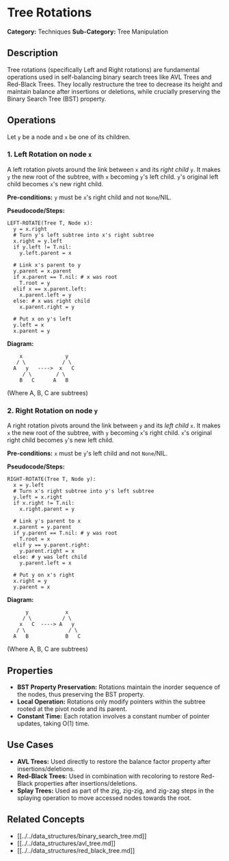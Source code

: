 # Tree Rotations

**Category:** Techniques
**Sub-Category:** Tree Manipulation

## Description

Tree rotations (specifically Left and Right rotations) are fundamental operations used in self-balancing binary search trees like AVL Trees and Red-Black Trees. They locally restructure the tree to decrease its height and maintain balance after insertions or deletions, while crucially preserving the Binary Search Tree (BST) property.

## Operations

Let `y` be a node and `x` be one of its children.

### 1. Left Rotation on node `x`

A left rotation pivots around the link between `x` and its *right child* `y`. It makes `y` the new root of the subtree, with `x` becoming `y`'s left child. `y`'s original left child becomes `x`'s new right child.

**Pre-conditions:** `y` must be `x`'s right child and not `None`/NIL.

**Pseudocode/Steps:**

```
LEFT-ROTATE(Tree T, Node x):
  y = x.right
  # Turn y's left subtree into x's right subtree
  x.right = y.left
  if y.left != T.nil:
    y.left.parent = x

  # Link x's parent to y
  y.parent = x.parent
  if x.parent == T.nil: # x was root
    T.root = y
  elif x == x.parent.left:
    x.parent.left = y
  else: # x was right child
    x.parent.right = y

  # Put x on y's left
  y.left = x
  x.parent = y
```

**Diagram:**

```
    x              y
   / \            / \
  A   y   ---->  x   C
     / \        / \
    B   C      A   B
```
(Where A, B, C are subtrees)

### 2. Right Rotation on node `y`

A right rotation pivots around the link between `y` and its *left child* `x`. It makes `x` the new root of the subtree, with `y` becoming `x`'s right child. `x`'s original right child becomes `y`'s new left child.

**Pre-conditions:** `x` must be `y`'s left child and not `None`/NIL.

**Pseudocode/Steps:**

```
RIGHT-ROTATE(Tree T, Node y):
  x = y.left
  # Turn x's right subtree into y's left subtree
  y.left = x.right
  if x.right != T.nil:
    x.right.parent = y

  # Link y's parent to x
  x.parent = y.parent
  if y.parent == T.nil: # y was root
    T.root = x
  elif y == y.parent.right:
    y.parent.right = x
  else: # y was left child
    y.parent.left = x

  # Put y on x's right
  x.right = y
  y.parent = x
```

**Diagram:**

```
      y            x
     / \          / \
    x   C  ----> A   y
   / \              / \
  A   B            B   C
```
(Where A, B, C are subtrees)

## Properties

*   **BST Property Preservation:** Rotations maintain the inorder sequence of the nodes, thus preserving the BST property.
*   **Local Operation:** Rotations only modify pointers within the subtree rooted at the pivot node and its parent.
*   **Constant Time:** Each rotation involves a constant number of pointer updates, taking O(1) time.

## Use Cases

*   **AVL Trees:** Used directly to restore the balance factor property after insertions/deletions.
*   **Red-Black Trees:** Used in combination with recoloring to restore Red-Black properties after insertions/deletions.
*   **Splay Trees:** Used as part of the zig, zig-zig, and zig-zag steps in the splaying operation to move accessed nodes towards the root.

## Related Concepts

*   [[../../data_structures/binary_search_tree.md]]
*   [[../../data_structures/avl_tree.md]]
*   [[../../data_structures/red_black_tree.md]] 
